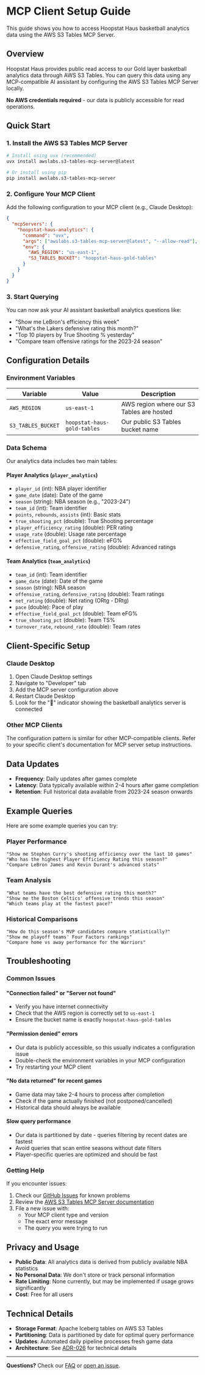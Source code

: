 # MCP Client Setup Guide

This guide shows you how to access Hoopstat Haus basketball analytics data using the AWS S3 Tables MCP Server.

## Overview

Hoopstat Haus provides public read access to our Gold layer basketball analytics data through AWS S3 Tables. You can query this data using any MCP-compatible AI assistant by configuring the AWS S3 Tables MCP Server locally.

**No AWS credentials required** - our data is publicly accessible for read operations.

## Quick Start

### 1. Install the AWS S3 Tables MCP Server

```bash
# Install using uvx (recommended)
uvx install awslabs.s3-tables-mcp-server@latest

# Or install using pip
pip install awslabs.s3-tables-mcp-server
```

### 2. Configure Your MCP Client

Add the following configuration to your MCP client (e.g., Claude Desktop):

```json
{
  "mcpServers": {
    "hoopstat-haus-analytics": {
      "command": "uvx",
      "args": ["awslabs.s3-tables-mcp-server@latest", "--allow-read"],
      "env": {
        "AWS_REGION": "us-east-1",
        "S3_TABLES_BUCKET": "hoopstat-haus-gold-tables"
      }
    }
  }
}
```

### 3. Start Querying

You can now ask your AI assistant basketball analytics questions like:
- "Show me LeBron's efficiency this week"
- "What's the Lakers defensive rating this month?"
- "Top 10 players by True Shooting % yesterday"
- "Compare team offensive ratings for the 2023-24 season"

## Configuration Details

### Environment Variables

| Variable | Value | Description |
|----------|-------|-------------|
| `AWS_REGION` | `us-east-1` | AWS region where our S3 Tables are hosted |
| `S3_TABLES_BUCKET` | `hoopstat-haus-gold-tables` | Our public S3 Tables bucket name |

### Data Schema

Our analytics data includes two main tables:

#### Player Analytics (`player_analytics`)
- `player_id` (int): NBA player identifier
- `game_date` (date): Date of the game
- `season` (string): NBA season (e.g., "2023-24")
- `team_id` (int): Team identifier
- `points`, `rebounds`, `assists` (int): Basic stats
- `true_shooting_pct` (double): True Shooting percentage
- `player_efficiency_rating` (double): PER rating
- `usage_rate` (double): Usage rate percentage
- `effective_field_goal_pct` (double): eFG%
- `defensive_rating`, `offensive_rating` (double): Advanced ratings

#### Team Analytics (`team_analytics`)
- `team_id` (int): Team identifier
- `game_date` (date): Date of the game
- `season` (string): NBA season
- `offensive_rating`, `defensive_rating` (double): Team ratings
- `net_rating` (double): Net rating (ORtg - DRtg)
- `pace` (double): Pace of play
- `effective_field_goal_pct` (double): Team eFG%
- `true_shooting_pct` (double): Team TS%
- `turnover_rate`, `rebound_rate` (double): Team rates

## Client-Specific Setup

### Claude Desktop

1. Open Claude Desktop settings
2. Navigate to "Developer" tab
3. Add the MCP server configuration above
4. Restart Claude Desktop
5. Look for the "🏀" indicator showing the basketball analytics server is connected

### Other MCP Clients

The configuration pattern is similar for other MCP-compatible clients. Refer to your specific client's documentation for MCP server setup instructions.

## Data Updates

- **Frequency**: Daily updates after games complete
- **Latency**: Data typically available within 2-4 hours after game completion
- **Retention**: Full historical data available from 2023-24 season onwards

## Example Queries

Here are some example queries you can try:

### Player Performance
```
"Show me Stephen Curry's shooting efficiency over the last 10 games"
"Who has the highest Player Efficiency Rating this season?"
"Compare LeBron James and Kevin Durant's advanced stats"
```

### Team Analysis
```
"What teams have the best defensive rating this month?"
"Show me the Boston Celtics' offensive trends this season"
"Which teams play at the fastest pace?"
```

### Historical Comparisons
```
"How do this season's MVP candidates compare statistically?"
"Show me playoff teams' Four Factors rankings"
"Compare home vs away performance for the Warriors"
```

## Troubleshooting

### Common Issues

#### "Connection failed" or "Server not found"
- Verify you have internet connectivity
- Check that the AWS region is correctly set to `us-east-1`
- Ensure the bucket name is exactly `hoopstat-haus-gold-tables`

#### "Permission denied" errors
- Our data is publicly accessible, so this usually indicates a configuration issue
- Double-check the environment variables in your MCP configuration
- Try restarting your MCP client

#### "No data returned" for recent games
- Game data may take 2-4 hours to process after completion
- Check if the game actually finished (not postponed/cancelled)
- Historical data should always be available

#### Slow query performance
- Our data is partitioned by date - queries filtering by recent dates are fastest
- Avoid queries that scan entire seasons without date filters
- Player-specific queries are optimized and should be fast

### Getting Help

If you encounter issues:

1. Check our [GitHub Issues](https://github.com/efischer19/hoopstat-haus/issues) for known problems
2. Review the [AWS S3 Tables MCP Server documentation](https://github.com/awslabs/s3-tables-mcp-server)
3. File a new issue with:
   - Your MCP client type and version
   - The exact error message
   - The query you were trying to run

## Privacy and Usage

- **Public Data**: All analytics data is derived from publicly available NBA statistics
- **No Personal Data**: We don't store or track personal information
- **Rate Limiting**: None currently, but may be implemented if usage grows significantly
- **Cost**: Free for all users

## Technical Details

- **Storage Format**: Apache Iceberg tables on AWS S3 Tables
- **Partitioning**: Data is partitioned by date for optimal query performance
- **Updates**: Automated daily pipeline processes fresh game data
- **Architecture**: See [ADR-026](../meta/adr/ADR-026-s3_tables_gold_layer.md) for technical details

---

**Questions?** Check our [FAQ](FAQ.md) or [open an issue](https://github.com/efischer19/hoopstat-haus/issues/new).
